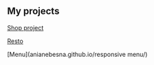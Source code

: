 

## My projects

[Shop project](https://anianebesna.github.io/ShopProject/)

[Resto](https://anianebesna.github.io/resto/)

[Menu](anianebesna.github.io/responsive menu/)
